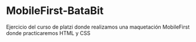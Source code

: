 # MobileFirst-BataBit
Ejercicio del curso de platzi donde realizamos una maquetación MobileFirst donde practicaremos HTML y CSS
